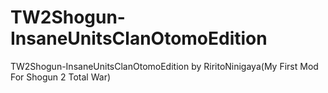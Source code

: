 # TW2Shogun-InsaneUnitsClanOtomoEdition
TW2Shogun-InsaneUnitsClanOtomoEdition by RiritoNinigaya(My First Mod For Shogun 2 Total War)
